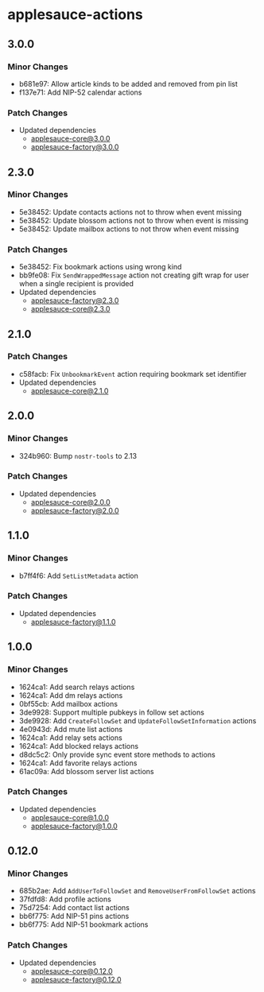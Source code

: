 # applesauce-actions

## 3.0.0

### Minor Changes

- b681e97: Allow article kinds to be added and removed from pin list
- f137e71: Add NIP-52 calendar actions

### Patch Changes

- Updated dependencies
  - applesauce-core@3.0.0
  - applesauce-factory@3.0.0

## 2.3.0

### Minor Changes

- 5e38452: Update contacts actions not to throw when event missing
- 5e38452: Update blossom actions not to throw when event is missing
- 5e38452: Update mailbox actions to not throw when event missing

### Patch Changes

- 5e38452: Fix bookmark actions using wrong kind
- bb9fe08: Fix `SendWrappedMessage` action not creating gift wrap for user when a single recipient is provided
- Updated dependencies
  - applesauce-factory@2.3.0
  - applesauce-core@2.3.0

## 2.1.0

### Patch Changes

- c58facb: Fix `UnbookmarkEvent` action requiring bookmark set identifier
- Updated dependencies
  - applesauce-core@2.1.0

## 2.0.0

### Minor Changes

- 324b960: Bump `nostr-tools` to 2.13

### Patch Changes

- Updated dependencies
  - applesauce-core@2.0.0
  - applesauce-factory@2.0.0

## 1.1.0

### Minor Changes

- b7ff4f6: Add `SetListMetadata` action

### Patch Changes

- Updated dependencies
  - applesauce-factory@1.1.0

## 1.0.0

### Minor Changes

- 1624ca1: Add search relays actions
- 1624ca1: Add dm relays actions
- 0bf55cb: Add mailbox actions
- 3de9928: Support multiple pubkeys in follow set actions
- 3de9928: Add `CreateFollowSet` and `UpdateFollowSetInformation` actions
- 4e0943d: Add mute list actions
- 1624ca1: Add relay sets actions
- 1624ca1: Add blocked relays actions
- d8dc5c2: Only provide sync event store methods to actions
- 1624ca1: Add favorite relays actions
- 61ac09a: Add blossom server list actions

### Patch Changes

- Updated dependencies
  - applesauce-core@1.0.0
  - applesauce-factory@1.0.0

## 0.12.0

### Minor Changes

- 685b2ae: Add `AddUserToFollowSet` and `RemoveUserFromFollowSet` actions
- 37fdfd8: Add profile actions
- 75d7254: Add contact list actions
- bb6f775: Add NIP-51 pins actions
- bb6f775: Add NIP-51 bookmark actions

### Patch Changes

- Updated dependencies
  - applesauce-core@0.12.0
  - applesauce-factory@0.12.0
